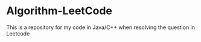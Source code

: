 # Algorithm-LeetCode
This is a repository for my code in Java/C++ when resolving the question in Leetcode
